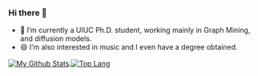 ### Hi there 👋

- 🔭 I’m currently a UIUC Ph.D. student, working mainly in Graph Mining, and diffusion models.
- 😄 I’m also interested in music and I even have a degree obtained.

<a href="https://github.com/hrukalive">
  <img align="center" src="https://github-readme-stats-hrukalives-projects.vercel.app/api?username=hrukalive&include_all_commits=true&count_private=true&show_icons=true&rank_icon=github&role=owner,collaborator,organization_member" alt="My Github Stats"/>
</a>
<a href="https://github.com/hrukalive">
  <img align="center" src="https://github-readme-stats-hrukalives-projects.vercel.app/api/top-langs/?username=hrukalive&layout=compact&langs_count=8&card_width=320&hide=tex,php,supercollider&role=owner,collaborator,organization_member" alt="Top Lang"/>
</a>

<!--
**hrukalive/hrukalive** is a ✨ _special_ ✨ repository because its `README.md` (this file) appears on your GitHub profile.

Here are some ideas to get you started:

- 🔭 I’m currently working on ...
- 🌱 I’m currently learning ...
- 👯 I’m looking to collaborate on ...
- 🤔 I’m looking for help with ...
- 💬 Ask me about ...
- 📫 How to reach me: ...
- 😄 Pronouns: ...
- ⚡ Fun fact: ...
-->
